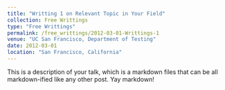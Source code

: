 ```yaml
---
title: "Writting 1 on Relevant Topic in Your Field"
collection: Free Writtings
type: "Free Writtings"
permalink: /free_writtings/2012-03-01-Writtings-1
venue: "UC San Francisco, Department of Testing"
date: 2012-03-01
location: "San Francisco, California"
---
```


This is a description of your talk, which is a markdown files that can be all markdown-ified like any other post. Yay markdown!
